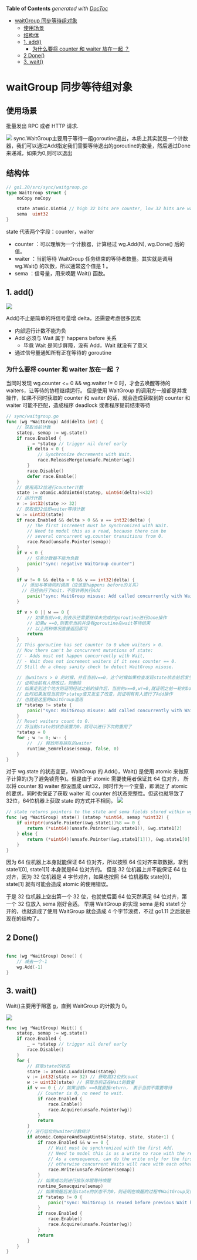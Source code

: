 <!-- START doctoc generated TOC please keep comment here to allow auto update -->
<!-- DON'T EDIT THIS SECTION, INSTEAD RE-RUN doctoc TO UPDATE -->
**Table of Contents**  *generated with [DocToc](https://github.com/thlorenz/doctoc)*

- [waitGroup 同步等待组对象](#waitgroup-%E5%90%8C%E6%AD%A5%E7%AD%89%E5%BE%85%E7%BB%84%E5%AF%B9%E8%B1%A1)
  - [使用场景](#%E4%BD%BF%E7%94%A8%E5%9C%BA%E6%99%AF)
  - [结构体](#%E7%BB%93%E6%9E%84%E4%BD%93)
  - [1. add()](#1-add)
    - [为什么要将 counter 和 waiter 放在一起 ？](#%E4%B8%BA%E4%BB%80%E4%B9%88%E8%A6%81%E5%B0%86-counter-%E5%92%8C-waiter-%E6%94%BE%E5%9C%A8%E4%B8%80%E8%B5%B7-)
  - [2 Done()](#2-done)
  - [3. wait()](#3-wait)

<!-- END doctoc generated TOC please keep comment here to allow auto update -->

# waitGroup 同步等待组对象

## 使用场景

批量发出 RPC 或者 HTTP 请求.

![](.waitGroup_images/waitGroup_info.png)
sync.WaitGroup主要用于等待一组goroutine退出，本质上其实就是一个计数器，我们可以通过Add指定我们需要等待退出的goroutine的数量，然后通过Done来递减，如果为0,则可以退出


## 结构体

```go
// go1.20/src/sync/waitgroup.go
type WaitGroup struct {
	noCopy noCopy

	state atomic.Uint64 // high 32 bits are counter, low 32 bits are waiter count.
	sema  uint32
}
```
state 代表两个字段：counter，waiter 
- counter ：可以理解为一个计数器，计算经过 wg.Add(N), wg.Done() 后的值。
- waiter ：当前等待 WaitGroup 任务结束的等待者数量。其实就是调用 wg.Wait() 的次数，所以通常这个值是 1 。
- sema ：信号量，用来唤醒 Wait() 函数。


## 1. add()

![](.waitGroup_images/waitGroup_add.png)

Add()不止是简单的将信号量增 delta，还需要考虑很多因素

- 内部运行计数不能为负
- Add 必须与 Wait 属于 happens before 关系
  - 毕竟 Wait 是同步屏障，没有 Add，Wait 就没有了意义
- 通过信号量通知所有正在等待的 goroutine

### 为什么要将 counter 和 waiter 放在一起 ？

当同时发现 wg.counter <= 0 && wg.waiter != 0 时，才会去唤醒等待的 waiters，让等待的协程继续运行。
但是使用 WaitGroup 的调用方一般都是并发操作，如果不同时获取的 counter 和 waiter 的话，就会造成获取到的 counter 和 waiter 可能不匹配，造成程序 deadlock 或者程序提前结束等待

```go
// sync/waitgroup.go
func (wg *WaitGroup) Add(delta int) {
	// 获取当前计数
	statep, semap := wg.state()
	if race.Enabled {
		_ = *statep // trigger nil deref early
		if delta < 0 {
			// Synchronize decrements with Wait.
			race.ReleaseMerge(unsafe.Pointer(wg))
		}
		race.Disable()
		defer race.Enable()
	}
	// 使用高32位进行counter计数
	state := atomic.AddUint64(statep, uint64(delta)<<32)
    // 运行计数
	v := int32(state >> 32)
	// 获取低32位即waiter等待计数
	w := uint32(state)
	if race.Enabled && delta > 0 && v == int32(delta) {
		// The first increment must be synchronized with Wait.
		// Need to model this as a read, because there can be
		// several concurrent wg.counter transitions from 0.
		race.Read(unsafe.Pointer(semap))
	}
	if v < 0 {
		// 任务计数器不能为负数
		panic("sync: negative WaitGroup counter")
	}

	if w != 0 && delta > 0 && v == int32(delta) {
      // 添加与等待同时调用（应该是happens before的关系）
      // 已经执行了Wait，不容许再执行Add
		panic("sync: WaitGroup misuse: Add called concurrently with Wait")
	}

	if v > 0 || w == 0 {
        // 如果当前v>0,则表示还需要继续未完成的goroutine进行Done操作
        // 如果w ==0,则表示当前并没有goroutine在wait等待结束
        // 以上两种情况直接返回即可
		return
	}
	// This goroutine has set counter to 0 when waiters > 0.
	// Now there can't be concurrent mutations of state:
	// - Adds must not happen concurrently with Wait,
	// - Wait does not increment waiters if it sees counter == 0.
	// Still do a cheap sanity check to detect WaitGroup misuse.
	
	// 当waiters > 0 的时候，并且当前v==0，这个时候如果检查发现state状态前后发生改变，则
	// 证明当前有人修改过，则删除
	// 如果走到这个地方则证明经过之前的操作后，当前的v==0,w!=0,就证明之前一轮的Done已经全部完成，现在需要唤醒所有在wait的goroutine
	// 此时如果发现当前的*statep值又发生了改变，则证明有有人进行了Add操作
	// 也就是这里的WaitGroup滥用
	if *statep != state {
		panic("sync: WaitGroup misuse: Add called concurrently with Wait")
	}
	// Reset waiters count to 0.
	// 将当前state的状态设置为0，就可以进行下次的重用了
	*statep = 0
	for ; w != 0; w-- {
		//  // 释放所有排队的waiter
		runtime_Semrelease(semap, false, 0)
	}
}
```
对于 wg.state 的状态变更，WaitGroup 的 Add()，Wait() 是使用 atomic 来做原子计算的(为了避免锁竞争)。但是由于 atomic 需要使用者保证其 64 位对齐，
所以将 counter 和 waiter 都设置成 uint32，同时作为一个变量，即满足了 atomic 的要求，同时也保证了获取 waiter 和 counter 的状态完整性。但这也就导致了 32位，64位机器上获取 state 的方式并不相同。
![](.waitGroup_images/waitgroup_in_32bit_n_64bit.png)

```go
// state returns pointers to the state and sema fields stored within wg.state1.
func (wg *WaitGroup) state() (statep *uint64, semap *uint32) {
	if uintptr(unsafe.Pointer(&wg.state1))%8 == 0 {
		return (*uint64)(unsafe.Pointer(&wg.state1)), &wg.state1[2]
	} else {
		return (*uint64)(unsafe.Pointer(&wg.state1[1])), &wg.state1[0]
	}
}
```

因为 64 位机器上本身就能保证 64 位对齐，所以按照 64 位对齐来取数据，拿到 state1[0], state1[1] 本身就是64 位对齐的。
但是 32 位机器上并不能保证 64 位对齐，因为 32 位机器是 4 字节对齐，如果也按照 64 位机器取 state[0]，state[1] 就有可能会造成 atomic 的使用错误。

于是 32 位机器上空出第一个 32 位，也就使后面 64 位天然满足 64 位对齐，第一个 32 位放入 sema 刚好合适。
早期 WaitGroup 的实现 sema 是和 state1 分开的，也就造成了使用 WaitGroup 就会造成 4 个字节浪费，不过 go1.11 之后就是现在的结构了。


## 2 Done()
```go

func (wg *WaitGroup) Done() {
    // 减去一个-1
    wg.Add(-1)
}
```


## 3. wait()
Wait()主要用于阻塞 g，直到 WaitGroup 的计数为 0。

![](.waitGroup_images/waitGroup_wait.png)
```go
func (wg *WaitGroup) Wait() {
    statep, semap := wg.state()
    if race.Enabled {
        _ = *statep // trigger nil deref early
        race.Disable()
    }
    for {
        // 获取state的状态
        state := atomic.LoadUint64(statep)
        v := int32(state >> 32) // 获取高32位的count
        w := uint32(state) // 获取当前正在Wait的数量
        if v == 0 { // 如果当前v ==0就直接return， 表示当前不需要等待
            // Counter is 0, no need to wait.
            if race.Enabled {
                race.Enable()
                race.Acquire(unsafe.Pointer(wg))
            }
            return
        }
        // 进行低位的waiter计数统计
        if atomic.CompareAndSwapUint64(statep, state, state+1) {
            if race.Enabled && w == 0 {
                // Wait must be synchronized with the first Add.
                // Need to model this is as a write to race with the read in Add.
                // As a consequence, can do the write only for the first waiter,
                // otherwise concurrent Waits will race with each other.
                race.Write(unsafe.Pointer(semap))
            }
            // 如果成功则进行排队休眠等待唤醒
            runtime_Semacquire(semap)
            // 如果唤醒后发现state的状态不为0，则证明在唤醒的过程中WaitGroup又被重用，则panic
            if *statep != 0 {
                panic("sync: WaitGroup is reused before previous Wait has returned")
            }
            if race.Enabled {
                race.Enable()
                race.Acquire(unsafe.Pointer(wg))
            }
            return
        }
    }
}
```
